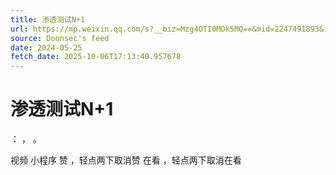 ```yaml
---
title: 渗透测试N+1
url: https://mp.weixin.qq.com/s?__biz=Mzg4OTI0MDk5MQ==&mid=2247491893&idx=1&sn=281c6d085a8f24b7f5891e5da46b2602
source: Doonsec's feed
date: 2024-05-25
fetch_date: 2025-10-06T17:13:40.957678
---
```


# 渗透测试N+1

：
，
。

视频
小程序
赞
，轻点两下取消赞
在看
，轻点两下取消在看